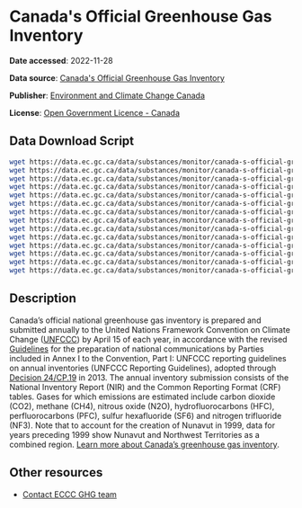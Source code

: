# Canada's Official Greenhouse Gas Inventory

**Date accessed**: 2022-11-28

**Data source**: [Canada's Official Greenhouse Gas Inventory](https://data.ec.gc.ca/data/substances/monitor/canada-s-official-greenhouse-gas-inventory/A-IPCC-Sector/?lang=en)

**Publisher**: [Environment and Climate Change Canada](https://www.canada.ca/en/environment-climate-change.html)

**License**: [Open Government Licence - Canada](https://open.canada.ca/en/open-government-licence-canada)

## Data Download Script
```sh
wget https://data.ec.gc.ca/data/substances/monitor/canada-s-official-greenhouse-gas-inventory/A-IPCC-Sector/EN_GHG_IPCC_AB.xlsx
wget https://data.ec.gc.ca/data/substances/monitor/canada-s-official-greenhouse-gas-inventory/A-IPCC-Sector/EN_GHG_IPCC_BC.xlsx
wget https://data.ec.gc.ca/data/substances/monitor/canada-s-official-greenhouse-gas-inventory/A-IPCC-Sector/EN_GHG_IPCC_MB.xlsx
wget https://data.ec.gc.ca/data/substances/monitor/canada-s-official-greenhouse-gas-inventory/A-IPCC-Sector/EN_GHG_IPCC_NB.xlsx
wget https://data.ec.gc.ca/data/substances/monitor/canada-s-official-greenhouse-gas-inventory/A-IPCC-Sector/EN_GHG_IPCC_NL.xlsx
wget https://data.ec.gc.ca/data/substances/monitor/canada-s-official-greenhouse-gas-inventory/A-IPCC-Sector/EN_GHG_IPCC_NS.xlsx
wget https://data.ec.gc.ca/data/substances/monitor/canada-s-official-greenhouse-gas-inventory/A-IPCC-Sector/EN_GHG_IPCC_NT\&NU.xlsx
wget https://data.ec.gc.ca/data/substances/monitor/canada-s-official-greenhouse-gas-inventory/A-IPCC-Sector/EN_GHG_IPCC_NT.xlsx
wget https://data.ec.gc.ca/data/substances/monitor/canada-s-official-greenhouse-gas-inventory/A-IPCC-Sector/EN_GHG_IPCC_NU.xlsx
wget https://data.ec.gc.ca/data/substances/monitor/canada-s-official-greenhouse-gas-inventory/A-IPCC-Sector/EN_GHG_IPCC_ON.xlsx
wget https://data.ec.gc.ca/data/substances/monitor/canada-s-official-greenhouse-gas-inventory/A-IPCC-Sector/EN_GHG_IPCC_PE.xlsx
wget https://data.ec.gc.ca/data/substances/monitor/canada-s-official-greenhouse-gas-inventory/A-IPCC-Sector/EN_GHG_IPCC_QC.xlsx
wget https://data.ec.gc.ca/data/substances/monitor/canada-s-official-greenhouse-gas-inventory/A-IPCC-Sector/EN_GHG_IPCC_SK.xlsx
wget https://data.ec.gc.ca/data/substances/monitor/canada-s-official-greenhouse-gas-inventory/A-IPCC-Sector/EN_GHG_IPCC_YT.xlsx
```

## Description
Canada’s official national greenhouse gas inventory is prepared and submitted annually to the United Nations Framework Convention on Climate Change ([UNFCCC](https://unfccc.int/)) by April 15 of each year, in accordance with the revised [Guidelines]((https://unfccc.int/process-and-meetings/transparency-and-reporting/reporting-and-review-under-the-convention/greenhouse-gas-inventories-annex-i-parties/reporting-requirements)) for the preparation of national communications by Parties included in Annex I to the Convention, Part I: UNFCCC reporting guidelines on annual inventories (UNFCCC Reporting Guidelines), adopted through [Decision 24/CP.19](https://unfccc.int/resource/docs/2013/cop19/eng/10a03.pdf#page=2) in 2013. The annual inventory submission consists of the National Inventory Report (NIR) and the Common Reporting Format (CRF) tables. Gases for which emissions are estimated include carbon dioxide (CO2), methane (CH4), nitrous oxide (N2O), hydrofluorocarbons (HFC), perfluorocarbons (PFC), sulfur hexafluoride (SF6) and nitrogen trifluoride (NF3). Note that to account for the creation of Nunavut in 1999, data for years preceding 1999 show Nunavut and Northwest Territories as a combined region. [Learn more about Canada’s greenhouse gas inventory](https://www.canada.ca/ghg-inventory). 

## Other resources
- [Contact ECCC GHG team](https://www.canada.ca/en/environment-climate-change/services/climate-change/greenhouse-gas-emissions/contact-team.html)

